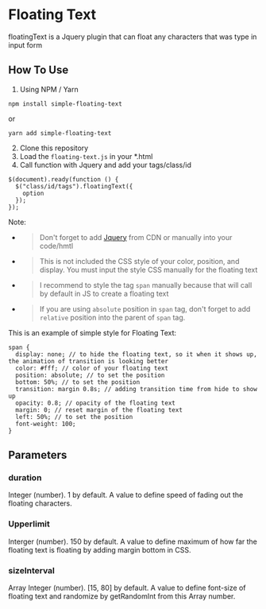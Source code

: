 # Floating Text

floatingText is a Jquery plugin that can float any characters that was type in input form

## How To Use

1. Using NPM / Yarn

```
npm install simple-floating-text
```

or

```
yarn add simple-floating-text
```

2. Clone this repository
3. Load the `floating-text.js` in your \*.html
4. Call function with Jquery and add your tags/class/id

```
$(document).ready(function () {
  $("class/id/tags").floatingText({
    option
  });
});
```

Note:

* > Don't forget to add [Jquery](https://code.jquery.com/jquery-3.6.2.min.js) from CDN or manually into your code/hmtl
* > This is not included the CSS style of your color, position, and display. You must input the style CSS manually for the floating text
* > I recommend to style the tag ```span``` manually because that will call by default in JS to create a floating text
* > If you are using ```absolute``` position in ```span``` tag, don't forget to add ```relative``` position into the parent of ```span``` tag.

This is an example of simple style for Floating Text:

```
span {
  display: none; // to hide the floating text, so it when it shows up, the animation of transition is looking better
  color: #fff; // color of your floating text
  position: absolute; // to set the position
  bottom: 50%; // to set the position
  transition: margin 0.8s; // adding transition time from hide to show up
  opacity: 0.8; // opacity of the floating text
  margin: 0; // reset margin of the floating text
  left: 50%; // to set the position
  font-weight: 100;
}
```

## Parameters

### duration

Integer (number). 1 by default. A value to define speed of fading out the floating characters.

### Upperlimit

Interger (number). 150 by default. A value to define maximum of how far the floating text is floating by adding margin bottom in CSS.

### sizeInterval

Array Integer (number). [15, 80] by default. A value to define font-size of floating text and randomize by getRandomInt from this Array number.
